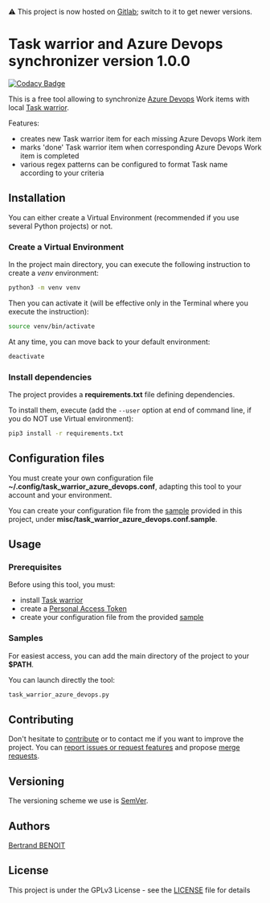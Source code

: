 :warning: This project is now hosted on [Gitlab](https://gitlab.com/bertrand-benoit/pyTaskWDevops); switch to it to get newer versions.

# Task warrior and Azure Devops synchronizer version 1.0.0
[![Codacy Badge](https://api.codacy.com/project/badge/Grade/cbbf99efad97431d8b731f161cdddd4f)](https://www.codacy.com/manual/gitlabRepositories/pyTaskWDevops_2?utm_source=gitlab.com&amp;utm_medium=referral&amp;utm_content=bertrand-benoit/pyTaskWDevops&amp;utm_campaign=Badge_Grade)

This is a free tool allowing to synchronize [Azure Devops](https://azure.microsoft.com/en-us/solutions/devops/) Work items with local [Task warrior](https://taskwarrior.org/).

Features:

-   creates new Task warrior item for each missing Azure Devops Work item
-   marks 'done' Task warrior item when corresponding Azure Devops Work item is completed
-   various regex patterns can be configured to format Task name according to your criteria

## Installation
You can either create a Virtual Environment (recommended if you use several Python projects) or not.

### Create a Virtual Environment
In the project main directory, you can execute the following instruction to create a *venv* environment:
```bash
python3 -m venv venv
```

Then you can activate it (will be effective only in the Terminal where you execute the instruction):
```bash
source venv/bin/activate
```

At any time, you can move back to your default environment:
```bash
deactivate
```

### Install dependencies
The project provides a **requirements.txt** file defining dependencies.

To install them, execute (add the `--user` option at end of command line, if you do NOT use Virtual environment):
```bash
pip3 install -r requirements.txt
```

## Configuration files
You must create your own configuration file **~/.config/task_warrior_azure_devops.conf**, adapting this tool to your account and your environment.

You can create your configuration file from the [sample](misc/task_warrior_azure_devops.conf.sample) provided in this project, under **misc/task_warrior_azure_devops.conf.sample**.

## Usage
### Prerequisites
Before using this tool, you must:

-   install [Task warrior](https://taskwarrior.org/)
-   create a [Personal Access Token](https://docs.microsoft.com/en-us/azure/devops/organizations/accounts/use-personal-access-tokens-to-authenticate)
-   create your configuration file from the provided [sample](misc/task_warrior_azure_devops.conf.sample)

### Samples
For easiest access, you can add the main directory of the project to your **$PATH**.

You can launch directly the tool:
```bash
task_warrior_azure_devops.py
```

## Contributing
Don't hesitate to [contribute](https://opensource.guide/how-to-contribute/) or to contact me if you want to improve the project.
You can [report issues or request features](https://gitlab.com/bertrand-benoit/pyTaskWDevops/issues) and propose [merge requests](https://gitlab.com/bertrand-benoit/pyTaskWDevops/merge_requests).

## Versioning
The versioning scheme we use is [SemVer](http://semver.org/).

## Authors
[Bertrand BENOIT](mailto:contact@bertrand-benoit.net)

## License
This project is under the GPLv3 License - see the [LICENSE](LICENSE) file for details
